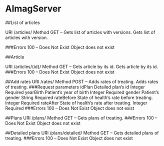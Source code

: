 # AlmagServer

##List of articles

URI	/articles/
Method	GET – Gets list of articles with versions.
Gets list of articles with version.

###Errors
100 – Does Not Exist	Object does not exist


##Article

URI	/articles/{id}/
Method	GET – Gets article by its id.
Gets article by its id.
###Errors
100 – Does Not Exist	Object does not exist



##Add rates
URI	/rates/
Method	POST – Adds rates of treating.
Adds rates of treating.
###Request parameters
idPlan		Detailed plan’s id
Integer							Required
yearBirth		Patient’s year of birth
Integer							Required
gender		Patient’s gender
String							Required
rateBefore		State of health’s rate before treating.
Integer							Required
rateAfter		State of health’s rate after treating.
Integer							Required
###Errors
100 – Does Not Exist	Object does not exist



##Plans
URI	/plans/
Method	GET – Gets plans of treating.
###Errors
100 – Does Not Exist	Object does not exist



##Detailed plans
URI	/plans/detailed/
Method	GET – Gets detailed plans of treating.
###Errors
100 – Does Not Exist	Object does not exist


